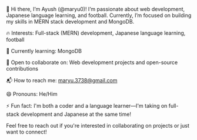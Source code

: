 👋 Hi there, I’m Ayush (@maryu0)!
I’m passionate about web development, Japanese language learning, and football. Currently, I’m focused on building my skills in MERN stack development and MongoDB.

🔥 Interests: Full-stack (MERN) development, Japanese language learning, football

🌱 Currently learning: MongoDB

👯 Open to collaborate on: Web development projects and open-source contributions

📬 How to reach me: maryu.3738@gmail.com

😄 Pronouns: He/Him

⚡ Fun fact: I'm both a coder and a language learner—I'm taking on full-stack development and Japanese at the same time!

Feel free to reach out if you're interested in collaborating on projects or just want to connect!
